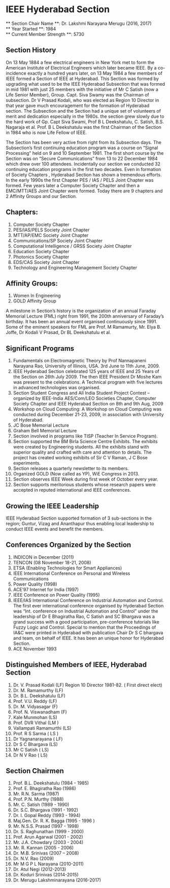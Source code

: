 # IEEE Hyderabad Section 

** Section Chair Name **: Dr. Lakshmi Narayana Merugu (2016, 2017)  
** Year Started **: 1984  
** Current Member Strength **: 5730  

## Section History

On 13 May 1884 a few electrical engineers in New York met to form the American Institute of
Electrical Engineers which later became IEEE. By a co-incidence exactly a hundred years later,
on 13 May 1984 a few members of IEEE formed a Section of IEEE at Hyderabad. This Section
was formed by upgrading what used to be the IEEE Hyderabad Subsection that was formed in
mid 1981 with just 25 members with the initiative of Mr C Satish (now a Life Senior Member),
Group. Capt. Siva Swamy was the Chairman of subsection. Dr V Prasad Kodali, who was elected
as Region 10 Director in that year gave much encouragement for the formation of Hyderabad
section. The Subsection and the Section had a unique set of volunteers of merit and dedication
especially in the 1980s. the section grew slowly due to the hard work of Gp. Capt Siva Swami,
Prof B L Deekshatulu, C. Satish, B.S. Nagaraja et al. Prof. B L Deekshatulu was the first
Chairman of the Section in 1984 who is now Life Fellow of IEEE.

The Section has been very active from right from its Subsection days. The Subsection’s first
continuing education program was a course on “Signal Processing” held on 9 and 10 September
1981. The first short course by the Section was on “Secure Communications” from 13 to 22
December 1984 which drew over 100 attendees. Incidentally our section we conducted 32
continuing education programs in the first two decades. Even in formation of Society Chapters ,
Hyderabad Section has shown a tremendous efforts. In the early 1990s the first Chapter PES /
IAS / PELS Joint Chapter was formed. Few years later a Computer Society Chapter and then a
EMC/MTT/AES Joint Chapter were formed.
Today there are 9 chapters and 2 Affinity Groups and our Section.

## Chapters:
1. Computer Society Chapter
2. PES/IAS/PELS Society Joint Chapter
3. MTT/AP/EMC Society Joint Chapter
4. Communications/SP Society Joint Chapter
5. Computational Intelligence / GRSS Society Joint Chapter
6. Education Society Chapter
7. Photonics Society Chapter
8. EDS/CAS Society Joint Chapter
9. Technology and Engineering Management Society Chapter

## Affinity Groups:
1. Women In Engineering
2. GOLD Affinity Group

A milestone in Section’s history is the organization of an annual Faraday Memorial Lecture
(FML) right from 1991, the 200th anniversary of Faraday’s birthday. It has been an annual event
organised continuously since 1991. Some of the eminent speakers for FML are Prof. M
Ramamurty, Mr. Elya B. Joffe, Dr Kodali V Prasad, Dr BL Deekshatulu et al.

## Significant Programs
1. Fundamentals on Electromagnetic Theory by Prof Nannapaneni Narayana Rao, University of Illinois, USA. 3rd June to 11th June, 2009.  
2. IEEE Hyderabad Section celebrated 125 years of IEEE and 25 Years of the Section on 26th July 2009. The then IEEE President Dr Moshe Kam was present to the celebrations. A Technical program with five lectures in advanced technologies was organised.  
3. Section Student Congress and All India Student Project Contest – organized by IEEE-India AES/Com/LEO Societies Chapter, Computer Society Chapter and IEEE Hyderabad Section on 8th and 9th Aug, 2009  
4. Workshop on Cloud Computing: A Workshop on Cloud Computing was conducted during December 21-23, 2009, in association with University of Hyderabad.  
5. JC Bose Memorial Lecture  
6. Graham Bell Memorial Lecture  
7. Section involved in programs like TISP (Teacher In Service Program).  
8. Section supported the BM Birla Science Centre Exhibits. The exhibits were created by Engineering students. All the exhibits stand with superior quality and crafted with care and attention to details. The project has created working exhibits of Sir C V Raman, J C Bose experiments.  
9. Section releases a quarterly newsletter to its members.  
10. Organized GOLD  (Now called as YP), WiE Congress in 2013.  
11. Section observes IEEE Week during first week of October every year.  
12. Section supports meritorious students whose research papers were accepted in reputed international and IEEE conferences.  

## Growing the IEEE Leadership
IEEE Hyderabad Section supported formation of 3 sub-sections in the region; Guntur, Vizag and Ananthapur thus enabling local leadership to conduct IEEE events and benefit the members.

## Conferences Organized by the Section

1. INDICON in December (2011)  
2. TENCON (08 November 18-21, 2008)  
3. ETSA (Enabling Technologies for Smart Appliances)  
4. IEEE International Conference on Personal and Wireless Communications  
5. Power Quality (1998)  
6. ACE’97 Internet for India  (1997)  
7. IEEE Conference on Power Quality (1995)  
8. IEEE/IAS International Conference on Industrial Automation and Control.
The first ever international conference organised by Hyderabad Section was “Int. conference on Industrial Automation and Control” under the leadership of Dr E Bhagiratha Rao, C Satish and SC Bhargava  was a grand success with a good participation, pre-conference tutorials like  Fuzzy Logic and Control. Special to mention that the Proceedings of IA&C  were printed in Hyderabad with publication Chair Dr S C bhargava and team, on behalf of IEEE. It has been an unique honor for Hyderabad Section.  
9. ACE November 1993  

## Distinguished Members of IEEE, Hyderabad Section

1. Dr. V. Prasad Kodali (LF) Region 10 Director 1981-82. ( First direct elect)  
2. Dr. M. Ramamurthy (LF)  
3. Dr. B.L. Deekshatulu (LF)  
4. Prof. V.U. Reddy (LF)  
5. Dr. M. Vidyasagar (F)  
6. Prof. N. Viswanadham (F)  
7. Kale Munmohan (LS) 
8. Prof. DVR Vithal (LM )  
9. Vallampati Ramamurthi (LS)  
10. Prof. R S Sarma ( LS )  
11. Dr Yagnanarayana ( LF)  
12. Dr S C Bhargava (LS)  
13. Mr C Satish ( LS)  
14. Dr N V Rao ( LS)  

## Section Chairmen

1. Prof. B.L. Deekshatulu (1984 - 1985)  
2. Prof. E. Bhagiratha Rao (1986)  
3. Mr. R.N. Sarma (1987) 
4. Prof. P.N. Murthy (1988)  
5. Mr. C. Satish (1989 - 1990)  
6. Dr. S.C. Bhargava (1991 - 1992)  
7. Dr. I. Gopal Reddy (1993 - 1994)  
8. Maj.Gen. Dr. R. K. Bagga (1995 - 1996 )  
9. Mr. N.S.S. Prasad (1997 - 1998)  
10. Dr. S. Raghunathan (1999 - 2000)  
11. Prof. Arun Agarwal (2001 - 2002)  
12. Mr. J.A. Chowdary (2003 - 2004)  
13. Mr. R. Kannan (2005 - 2006)  
14. Dr. M.B. Srinivas (2007 – 2008)  
15. Dr. N.V. Rao (2009)  
16. Mr M G P L Narayana  (2010-2011)  
17. Dr. Atul Negi (2012-2013)  
18. Dr. Koduri Srinivas (2014-2015)  
19. Dr. Merugu Lakshminarayana (2016-2017)  


